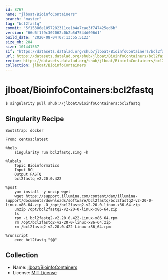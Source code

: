 ```yaml
---
id: 8767
name: "jlboat/BioinfoContainers"
branch: "master"
tag: "bcl2fastq"
commit: "5f15386e1057282311ce1b4a7cae3f747425ed6b"
version: "66d6f1f9c302062c0b2b5d7544d096d1"
build_date: "2020-08-04T07:13:55.512Z"
size_mb: 284
size: 101441567
sif: "https://datasets.datalad.org/shub/jlboat/BioinfoContainers/bcl2fastq/2020-08-04-5f15386e-66d6f1f9/66d6f1f9c302062c0b2b5d7544d096d1.simg"
url: https://datasets.datalad.org/shub/jlboat/BioinfoContainers/bcl2fastq/2020-08-04-5f15386e-66d6f1f9/
recipe: https://datasets.datalad.org/shub/jlboat/BioinfoContainers/bcl2fastq/2020-08-04-5f15386e-66d6f1f9/Singularity
collection: jlboat/BioinfoContainers
---
```


# jlboat/BioinfoContainers:bcl2fastq

```bash
$ singularity pull shub://jlboat/BioinfoContainers:bcl2fastq
```

## Singularity Recipe

```singularity
Bootstrap: docker

From: centos:latest

%help
    singularity run bcl2fastq.simg -h

%labels
    Topic Bioinformatics
    Input BCL
    Output FASTQ
    bcl2fastq v2.20.0.422

%post
    yum install -y unzip wget
    wget https://support.illumina.com/content/dam/illumina-support/documents/downloads/software/bcl2fastq/bcl2fastq2-v2-20-0-linux-x86-64.zip -O /opt/bcl2fastq2-v2-20-0-linux-x86-64.zip
    unzip /opt/bcl2fastq2-v2-20-0-linux-x86-64.zip
    ls 
    rpm -i bcl2fastq2-v2.20.0.422-Linux-x86_64.rpm 
    rm /opt/bcl2fastq2-v2-20-0-linux-x86-64.zip
    rm /bcl2fastq2-v2.20.0.422-Linux-x86_64.rpm

%runscript
    exec bcl2fastq "$@"
```

## Collection

 - Name: [jlboat/BioinfoContainers](https://github.com/jlboat/BioinfoContainers)
 - License: [MIT License](https://api.github.com/licenses/mit)

